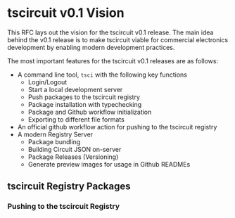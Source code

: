 # tscircuit v0.1 Vision

This RFC lays out the vision for the tscircuit v0.1 release. The main idea behind the
v0.1 release is to make tscircuit viable for commercial electronics development by
enabling modern development practices.

The most important features for the tscircuit v0.1 releases are as follows:

- A command line tool, `tsci` with the following key functions
  - Login/Logout
  - Start a local development server
  - Push packages to the tscircuit registry
  - Package installation with typechecking
  - Package and Github workflow initialization
  - Exporting to different file formats
- An official github workflow action for pushing to the tscircuit registry
- A modern Registry Server
  - Package bundling
  - Building Circuit JSON on-server
  - Package Releases (Versioning)
  - Generate preview images for usage in Github READMEs

## tscircuit Registry Packages

### Pushing to the tscircuit Registry
